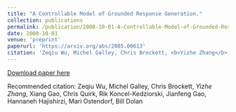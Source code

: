 ```yaml
---
title: "A Controllable Model of Grounded Response Generation."
collection: publications
permalink: /publication/2000-10-01-A-Controllable-Model-of-Grounded-Response-Generation
date: 2000-10-01
venue: 'preprint'
paperurl: 'https://arxiv.org/abs/2005.00613'
citation: 'Zeqiu Wu, Michel Galley, Chris Brockett, <b>Yizhe Zhang</b>, Xiang Gao, Chris Quirk, Rik Koncel-Kedziorski, Jianfeng Gao, Hannaneh Hajishirzi, Mari Ostendorf, Bill Dolan'
---
```

[Download paper here](https://arxiv.org/abs/2005.00613)

Recommended citation: Zeqiu Wu, Michel Galley, Chris Brockett, *Yizhe Zhang*, Xiang Gao, Chris Quirk, Rik Koncel-Kedziorski, Jianfeng Gao, Hannaneh Hajishirzi, Mari Ostendorf, Bill Dolan